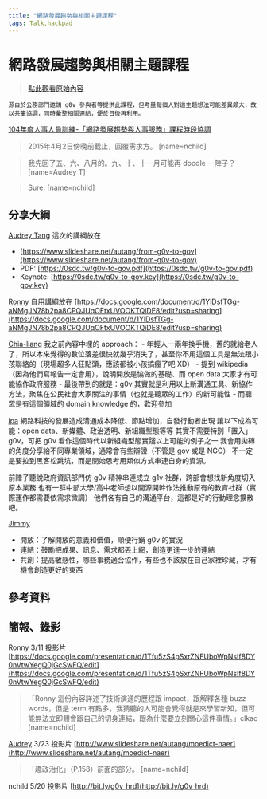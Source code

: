 ```yaml
---
title: "網路發展趨勢與相關主題課程"
tags: Talk,hackpad
---
```


# 網路發展趨勢與相關主題課程

> [點此觀看原始內容](https://g0v.hackpad.tw/OipLYz3o5eu)

```
源自於公務部門邀請 g0v 參與者等提供此課程，但考量每個人對這主題想法可能差異頗大，故以共筆協調，同時彙整相關連結，便於日後再利用。

```
[104年度人事人員訓練-「網路發展趨勢與人事服務」課程時段協調](http://doodle.com/4sd2z86k4ppa6ttk)
> 2015年4月2日傍晚前截止，回覆需求方。
> [name=nchild]

> 我先回了五、六、八月的。九、十、十一月可能再 doodle 一陣子？
> [name=Audrey T]

> Sure.
> [name=nchild]



## 分享大綱

[Audrey Tang](https://g0v.hackpad.tw/ep/profile/DaKXhWfoD7Q) 這次的講綱放在
- [https://www.slideshare.net/autang/from-g0v-to-gov](https://www.slideshare.net/autang/from-g0v-to-gov)
- PDF: [https://0sdc.tw/g0v-to-gov.pdf](https://0sdc.tw/g0v-to-gov.pdf)
- Keynote: [https://0sdc.tw/g0v-to-gov.key](https://0sdc.tw/g0v-to-gov.key)

[Ronny](https://g0v.hackpad.tw/ep/profile/tC7Bqff8Vp0) 自用講綱放在
[https://docs.google.com/document/d/1YlDsfTGg-aNMgJN78b2pa8CPQJUqOFtxUVOOKTQiDE8/edit?usp=sharing](https://docs.google.com/document/d/1YlDsfTGg-aNMgJN78b2pa8CPQJUqOFtxUVOOKTQiDE8/edit?usp=sharing)

[Chia-liang](https://g0v.hackpad.tw/ep/profile/AHlg3ouwI8g)
我之前內容中埋的 approach：
\- 年輕人一兩年換手機，舊的就給老人了，所以本來覺得的數位落差很快就幾乎消失了，甚至你不用這個工具是無法跟小孩聯絡的（現場超多人狂點頭，應該都被小孩搞瘋了吧 XD）
\- 提到 wikipedia （因為他們寫報告一定會用），說明開放是協做的基礎、而 open data 大家才有可能協作政府服務
\- 最後帶到的就是：g0v 其實就是利用以上新溝通工具、新協作方法，聚焦在公民社會大家關注的事情（也就是聽眾的工作）的新可能性 - 而聽眾是有這個領域的 domain knowledge 的，歡迎參加

[ipa](https://g0v.hackpad.tw/ep/profile/od9zls3wnWG)
網路科技的發展造成溝通成本降低、節點增加，自發行動者出現
讓以下成為可能：open data、新媒體、政治透明、新組織型態等等
其實不需要特別「置入」 g0v，可把 g0v 看作這個時代以新組織型態實踐以上可能的例子之一
我會用拋磚的角度分享給不同專業領域，通常會有些辯證（不管是 gov 或是 NGO）
不一定是要拉到黑客松跳坑，而是開始思考用類似方式串連自身的資源。

前陣子聽說政府資訊部門仿 g0v 精神串連成立 g1v 社群，跨部會想找新角度切入原本業務
也有一群中部大學/高中老師想以開源開幹作法推動原有的教育社群（實際運作都需要依需求微調）
他們各有自己的溝通平台，這都是好的行動理念擴散吧。

[Jimmy](https://g0v.hackpad.tw/ep/profile/EcUrTWSKroj)
- 開放：了解開放的意義和價值，順便行銷 g0v 的實況
- 連結：鼓勵把成果、訊息、需求都丟上網，創造更進一步的連結
- 共創：提高敏感性，哪些事務適合協作，有些也不該放在自己家裡珍藏，才有機會創造更好的東西

## 參考資料


## 簡報、錄影

Ronny 3/11 投影片 [https://docs.google.com/presentation/d/1Tfu5zS4pSxrZNFUboWpNsIf8DY0nVtwYegQ0jGcSwFQ/edit](https://docs.google.com/presentation/d/1Tfu5zS4pSxrZNFUboWpNsIf8DY0nVtwYegQ0jGcSwFQ/edit)
> 「Ronny 這份內容詳述了技術演進的歷程跟 impact，跟解釋各種 buzz words，但是 term 有點多，我猜聽的人可能會覺得就是來學習新知，但可能無法立即體會跟自己的切身連結，跟為什麼要立刻關心這件事情。」clkao
> [name=nchild]

[Audrey](https://g0v.hackpad.tw/ep/profile/HfWHMi7irO5) 3/23 投影片 [http://www.slideshare.net/autang/moedict-naer](http://www.slideshare.net/autang/moedict-naer)
> 「趣政治化」（P.158）前面的部分。
> [name=nchild]

nchild 5/20 投影片 [http://bit.ly/g0v_hrd](http://bit.ly/g0v_hrd)

